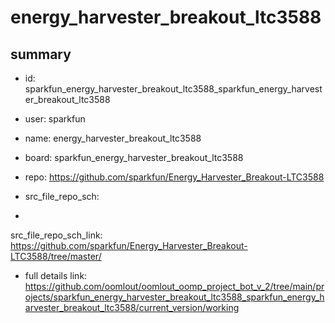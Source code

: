 # energy_harvester_breakout_ltc3588
 
## summary 
* id: sparkfun_energy_harvester_breakout_ltc3588_sparkfun_energy_harvester_breakout_ltc3588
* user: sparkfun
* name: energy_harvester_breakout_ltc3588
* board: sparkfun_energy_harvester_breakout_ltc3588
* repo: https://github.com/sparkfun/Energy_Harvester_Breakout-LTC3588



* src_file_repo_sch: 
*
 src_file_repo_sch_link: https://github.com/sparkfun/Energy_Harvester_Breakout-LTC3588/tree/master/
* full details link: https://github.com/oomlout/oomlout_oomp_project_bot_v_2/tree/main/projects/sparkfun_energy_harvester_breakout_ltc3588_sparkfun_energy_harvester_breakout_ltc3588/current_version/working  






